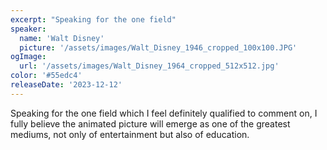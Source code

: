 ```yaml
---
excerpt: "Speaking for the one field"
speaker:
  name: 'Walt Disney'
  picture: '/assets/images/Walt_Disney_1946_cropped_100x100.JPG'
ogImage:
  url: '/assets/images/Walt_Disney_1964_cropped_512x512.jpg'
color: '#55edc4'
releaseDate: '2023-12-12'
---
```

Speaking for the one field which I feel definitely qualified to comment on, I fully believe the animated picture will emerge as one of the greatest mediums, not only of entertainment but also of education.
